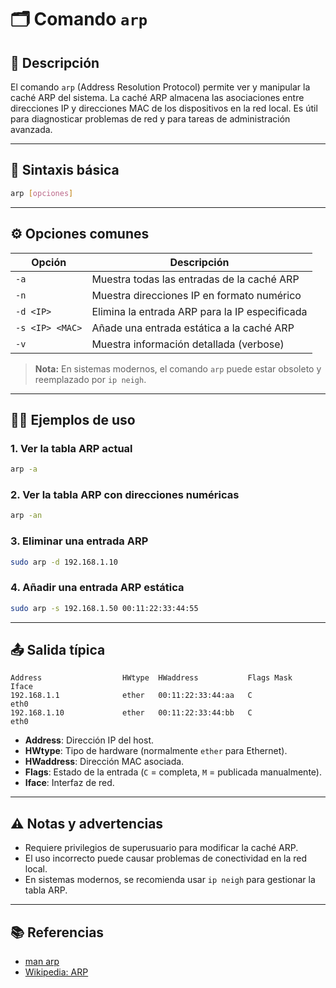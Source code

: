 <!-- filepath: /home/zheiar/github/networking-linux-tools/docs/arp.md -->

# 🗂️ Comando `arp`

## 🧾 Descripción

El comando `arp` (Address Resolution Protocol) permite ver y manipular la caché ARP del sistema. La caché ARP almacena las asociaciones entre direcciones IP y direcciones MAC de los dispositivos en la red local. Es útil para diagnosticar problemas de red y para tareas de administración avanzada.

---

## 🧪 Sintaxis básica

```bash
arp [opciones]
```

---

## ⚙️ Opciones comunes

| Opción         | Descripción                                              |
| -------------- | -------------------------------------------------------- |
| `-a`           | Muestra todas las entradas de la caché ARP              |
| `-n`           | Muestra direcciones IP en formato numérico               |
| `-d <IP>`      | Elimina la entrada ARP para la IP especificada           |
| `-s <IP> <MAC>`| Añade una entrada estática a la caché ARP                |
| `-v`           | Muestra información detallada (verbose)                  |

> **Nota:** En sistemas modernos, el comando `arp` puede estar obsoleto y reemplazado por `ip neigh`.

---

## 🧑‍💻 Ejemplos de uso

### 1. Ver la tabla ARP actual

```bash
arp -a
```

### 2. Ver la tabla ARP con direcciones numéricas

```bash
arp -an
```

### 3. Eliminar una entrada ARP

```bash
sudo arp -d 192.168.1.10
```

### 4. Añadir una entrada ARP estática

```bash
sudo arp -s 192.168.1.50 00:11:22:33:44:55
```

---

## 📤 Salida típica

```
Address                  HWtype  HWaddress           Flags Mask            Iface
192.168.1.1              ether   00:11:22:33:44:aa   C                     eth0
192.168.1.10             ether   00:11:22:33:44:bb   C                     eth0
```

- **Address**: Dirección IP del host.
- **HWtype**: Tipo de hardware (normalmente `ether` para Ethernet).
- **HWaddress**: Dirección MAC asociada.
- **Flags**: Estado de la entrada (`C` = completa, `M` = publicada manualmente).
- **Iface**: Interfaz de red.

---

## ⚠️ Notas y advertencias

- Requiere privilegios de superusuario para modificar la caché ARP.
- El uso incorrecto puede causar problemas de conectividad en la red local.
- En sistemas modernos, se recomienda usar `ip neigh` para gestionar la tabla ARP.

---

## 📚 Referencias

- [man arp](https://man7.org/linux/man-pages/man8/arp.8.html)
- [Wikipedia: ARP](https://es.wikipedia.org/wiki/Address_Resolution_Protocol)
